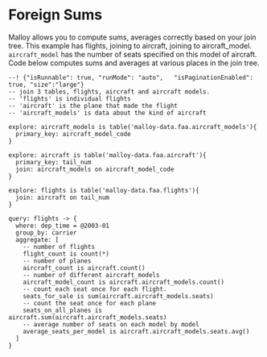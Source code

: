 # Foreign Sums
Malloy allows you to compute sums, averages correctly based on your join tree.  This example has flights, joining to aircraft, joining to aircraft_model.
`aircraft_model` has the number of seats specified on this model of aircraft.  Code below computes sums and averages at various places in the join tree.

```malloy
--! {"isRunnable": true, "runMode": "auto",   "isPaginationEnabled": true, "size":"large"}
-- join 3 tables, flights, aircraft and aircraft models.
-- 'flights' is individual flights
-- 'aircraft' is the plane that made the flight
-- 'aircraft_models' is data about the kind of aircraft

explore: aircraft_models is table('malloy-data.faa.aircraft_models'){
  primary_key: aircraft_model_code
}

explore: aircraft is table('malloy-data.faa.aircraft'){
  primary_key: tail_num
  join: aircraft_models on aircraft_model_code
}

explore: flights is table('malloy-data.faa.flights'){
  join: aircraft on tail_num
}

query: flights -> {
  where: dep_time = @2003-01
  group_by: carrier
  aggregate: [
    -- number of flights
    flight_count is count(*)
    -- number of planes
    aircraft_count is aircraft.count()
    -- number of different aircraft_models
    aircraft_model_count is aircraft.aircraft_models.count()
    -- count each seat once for each flight.
    seats_for_sale is sum(aircraft.aircraft_models.seats)
    -- count the seat once for each plane
    seats_on_all_planes is aircraft.sum(aircraft.aircraft_models.seats)
    -- average number of seats on each model by model
    average_seats_per_model is aircraft.aircraft_models.seats.avg()
  ]
}
```